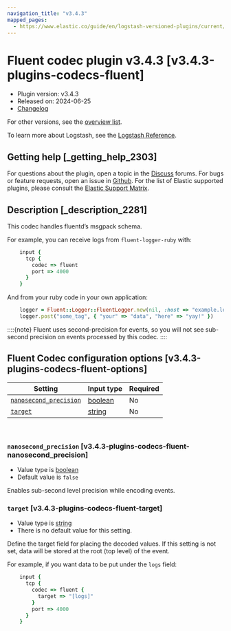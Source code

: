 ```yaml
---
navigation_title: "v3.4.3"
mapped_pages:
  - https://www.elastic.co/guide/en/logstash-versioned-plugins/current/v3.4.3-plugins-codecs-fluent.html
---
```


# Fluent codec plugin v3.4.3 [v3.4.3-plugins-codecs-fluent]


* Plugin version: v3.4.3
* Released on: 2024-06-25
* [Changelog](https://github.com/logstash-plugins/logstash-codec-fluent/blob/v3.4.3/CHANGELOG.md)

For other versions, see the [overview list](codec-fluent-index.md).

To learn more about Logstash, see the [Logstash Reference](logstash://reference/index.md).

## Getting help [_getting_help_2303]

For questions about the plugin, open a topic in the [Discuss](http://discuss.elastic.co) forums. For bugs or feature requests, open an issue in [Github](https://github.com/logstash-plugins/logstash-codec-fluent). For the list of Elastic supported plugins, please consult the [Elastic Support Matrix](https://www.elastic.co/support/matrix#matrix_logstash_plugins).


## Description [_description_2281]

This codec handles fluentd’s msgpack schema.

For example, you can receive logs from `fluent-logger-ruby` with:

```ruby
    input {
      tcp {
        codec => fluent
        port => 4000
      }
    }
```

And from your ruby code in your own application:

```ruby
    logger = Fluent::Logger::FluentLogger.new(nil, :host => "example.log", :port => 4000)
    logger.post("some_tag", { "your" => "data", "here" => "yay!" })
```

::::{note}
Fluent uses second-precision for events, so you will not see sub-second precision on events processed by this codec.
::::



## Fluent Codec configuration options [v3.4.3-plugins-codecs-fluent-options]

| Setting | Input type | Required |
| --- | --- | --- |
| [`nanosecond_precision`](v3-4-3-plugins-codecs-fluent.md#v3.4.3-plugins-codecs-fluent-nanosecond_precision) | [boolean](logstash://reference/configuration-file-structure.md#boolean) | No |
| [`target`](v3-4-3-plugins-codecs-fluent.md#v3.4.3-plugins-codecs-fluent-target) | [string](logstash://reference/configuration-file-structure.md#string) | No |

 

### `nanosecond_precision` [v3.4.3-plugins-codecs-fluent-nanosecond_precision]

* Value type is [boolean](logstash://reference/configuration-file-structure.md#boolean)
* Default value is `false`

Enables sub-second level precision while encoding events.


### `target` [v3.4.3-plugins-codecs-fluent-target]

* Value type is [string](logstash://reference/configuration-file-structure.md#string)
* There is no default value for this setting.

Define the target field for placing the decoded values. If this setting is not set, data will be stored at the root (top level) of the event.

For example, if you want data to be put under the `logs` field:

```ruby
    input {
      tcp {
        codec => fluent {
          target => "[logs]"
        }
        port => 4000
      }
    }
```



